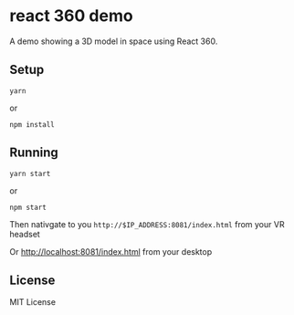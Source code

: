 # react 360 demo

A demo showing a 3D model in space using React 360.

## Setup

```
yarn
```

or

```
npm install
```

## Running

```
yarn start
```

or

```
npm start
```

Then nativgate to you `http://$IP_ADDRESS:8081/index.html` from your VR headset

Or [http://localhost:8081/index.html](http://localhost:8081/index.html) from your desktop

## License

MIT License
